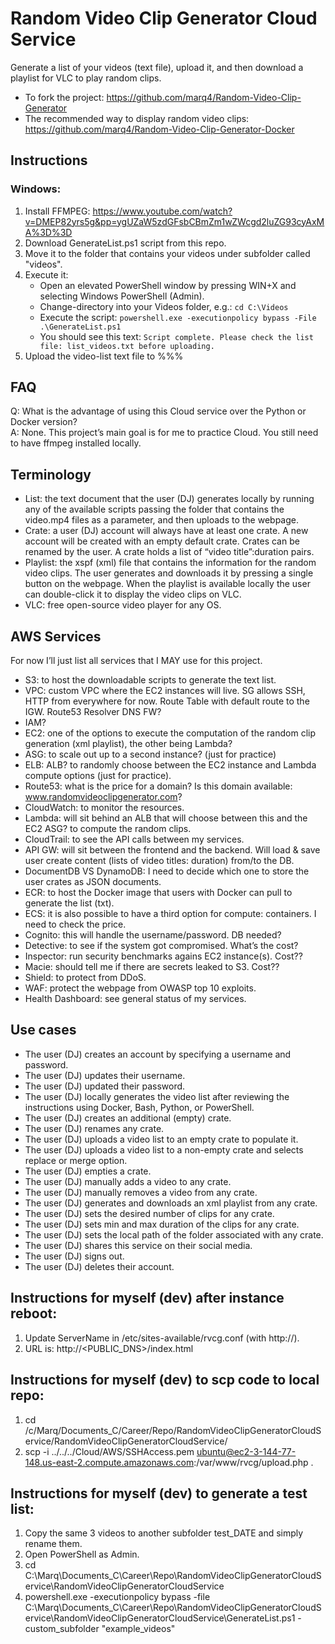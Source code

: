# Random Video Clip Generator Cloud Service 

Generate a list of your videos (text file), upload it, and then download a playlist for VLC to play random clips. 

* To fork the project: https://github.com/marq4/Random-Video-Clip-Generator
* The recommended way to display random video clips: https://github.com/marq4/Random-Video-Clip-Generator-Docker 


## Instructions

### Windows:
1. Install FFMPEG: https://www.youtube.com/watch?v=DMEP82yrs5g&pp=ygUZaW5zdGFsbCBmZm1wZWcgd2luZG93cyAxMA%3D%3D 
2. Download GenerateList.ps1 script from this repo. 
3. Move it to the folder that contains your videos under subfolder called "videos". 
4. Execute it: 
   - Open an elevated PowerShell window by pressing WIN+X and selecting Windows PowerShell (Admin). 
   - Change-directory into your Videos folder, e.g.: `cd C:\Videos`
   - Execute the script: `powershell.exe -executionpolicy bypass -File .\GenerateList.ps1` 
   - You should see this text: `Script complete. Please check the list file: list_videos.txt before uploading.` 
5. Upload the video-list text file to %%%


## FAQ 

Q: What is the advantage of using this Cloud service over the Python or Docker version? <br />
A: None. This project’s main goal is for me to practice Cloud. You still need to have ffmpeg installed locally. 


## Terminology

* List: the text document that the user (DJ) generates locally by running any of the available scripts passing the folder that contains the video.mp4 files as a parameter, and then uploads to the webpage.
* Crate: a user (DJ) account will always have at least one crate. A new account will be created with an empty default crate. Crates can be renamed by the user. A crate holds a list of “video title”:duration pairs.
* Playlist: the xspf (xml) file that contains the information for the random video clips. The user generates and downloads it by pressing a single button on the webpage. When the playlist is available locally the user can double-click it to display the video clips on VLC.
* VLC: free open-source video player for any OS. 


## AWS Services
For now I’ll just list all services that I MAY use for this project.
* S3: to host the downloadable scripts to generate the text list.
* VPC: custom VPC where the EC2 instances will live. SG allows SSH, HTTP from everywhere for now. Route Table with default route to the IGW. Route53 Resolver DNS FW?
* IAM?
* EC2: one of the options to execute the computation of the random clip generation (xml playlist), the other being Lambda?
* ASG: to scale out up to a second instance? (just for practice)
* ELB: ALB? to randomly choose between the EC2 instance and Lambda compute options (just for practice).
* Route53: what is the price for a domain? Is this domain available: www.randomvideoclipgenerator.com?
* CloudWatch: to monitor the resources.
* Lambda: will sit behind an ALB that will choose between this and the EC2 ASG? to compute the random clips.
* CloudTrail: to see the API calls between my services.
* API GW: will sit between the frontend and the backend. Will load & save user create content (lists of video titles: duration) from/to the DB.
* DocumentDB VS DynamoDB: I need to decide which one to store the user crates as JSON documents.
* ECR: to host the Docker image that users with Docker can pull to generate the list (txt).
* ECS: it is also possible to have a third option for compute: containers. I need to check the price.
* Cognito: this will handle the username/password. DB needed?
* Detective: to see if the system got compromised. What’s the cost?
* Inspector: run security benchmarks agains EC2 instance(s). Cost??
* Macie: should tell me if there are secrets leaked to S3. Cost??
* Shield: to protect from DDoS.
* WAF: protect the webpage from OWASP top 10 exploits.
* Health Dashboard: see general status of my services. 

## Use cases 
* The user (DJ) creates an account by specifying a username and password.
* The user (DJ) updates their username.
* The user (DJ) updated their password.
* The user (DJ) locally generates the video list after reviewing the instructions using Docker, Bash, Python, or PowerShell.
* The user (DJ) creates an additional (empty) crate.
* The user (DJ) renames any crate.
* The user (DJ) uploads a video list to an empty crate to populate it.
* The user (DJ) uploads a video list to a non-empty crate and selects replace or merge option.
* The user (DJ) empties a crate.
* The user (DJ) manually adds a video to any crate.
* The user (DJ) manually removes a video from any crate.
* The user (DJ) generates and downloads an xml playlist from any crate.
* The user (DJ) sets the desired number of clips for any crate.
* The user (DJ) sets min and max duration of the clips for any crate.
* The user (DJ) sets the local path of the folder associated with any crate.
* The user (DJ) shares this service on their social media.
* The user (DJ) signs out.
* The user (DJ) deletes their account.


## Instructions for myself (dev) after instance reboot:
1. Update ServerName in /etc/sites-available/rvcg.conf (with http://).
2. URL is: http://<PUBLIC_DNS>/index.html

## Instructions for myself (dev) to scp code to local repo:
1. cd /c/Marq/Documents_C/Career/Repo/RandomVideoClipGeneratorCloudService/RandomVideoClipGeneratorCloudService/
2. scp -i ../../../Cloud/AWS/SSHAccess.pem ubuntu@ec2-3-144-77-148.us-east-2.compute.amazonaws.com:/var/www/rvcg/upload.php .

## Instructions for myself (dev) to generate a test list:
1. Copy the same 3 videos to another subfolder test_DATE and simply rename them.
2. Open PowerShell as Admin.
3. cd C:\Marq\Documents_C\Career\Repo\RandomVideoClipGeneratorCloudService\RandomVideoClipGeneratorCloudService
4. powershell.exe -executionpolicy bypass -file C:\Marq\Documents_C\Career\Repo\RandomVideoClipGeneratorCloudService\RandomVideoClipGeneratorCloudService\GenerateList.ps1 -custom_subfolder "example_videos"
